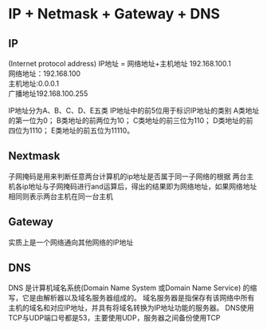 # IP + Netmask + Gateway + DNS

##  IP
(Internet protocol address)
IP地址 = 网络地址+主机地址
192.168.100.1<br>
网络地址：192.168.100<br>
主机地址:0.0.0.1<br>
广播地址192.168.100.255<br>

IP地址分为A、B、C、D、E五类 
IP地址中的前5位用于标识IP地址的类别
     A类地址的第一位为0；
     B类地址的前两位为10；
     C类地址的前三位为110；
     D类地址的前四位为1110；
     E类地址的前五位为11110。

## Nextmask
子网掩码是用来判断任意两台计算机的ip地址是否属于同一子网络的根据
两台主机各ip地址与子网掩码进行and运算后，得出的结果即为网络地址，如果网络地址相同则表示两台主机在同一台主机
## Gateway
实质上是一个网络通向其他网络的IP地址
## DNS
DNS 是计算机域名系统(Domain Name System 或Domain Name Service) 的缩写，它是由解析器以及域名服务器组成的。
域名服务器是指保存有该网络中所有主机的域名和对应IP地址，并具有将域名转换为IP地址功能的服务器。
DNS使用TCP与UDP端口号都是53，主要使用UDP，服务器之间备份使用TCP
